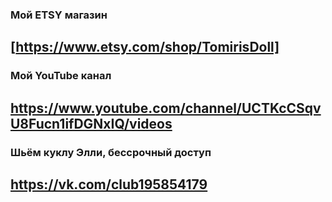 ###    Мой ETSY магазин
## [https://www.etsy.com/shop/TomirisDoll]
###    Мой YouTube канал
## https://www.youtube.com/channel/UCTKcCSqvU8Fucn1ifDGNxIQ/videos
###    Шьём куклу Элли, бессрочный доступ
## https://vk.com/club195854179




